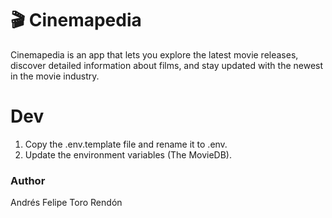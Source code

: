 # 🎬 Cinemapedia
Cinemapedia is an app that lets you explore the latest movie releases, discover detailed information about films, and stay updated with the newest in the movie industry.

# Dev

1. Copy the .env.template file and rename it to .env.
2. Update the environment variables (The MovieDB).

### Author
Andrés Felipe Toro Rendón